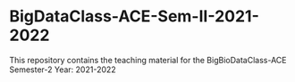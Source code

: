 # BigDataClass-ACE-Sem-II-2021-2022
This repository contains the teaching material for the BigBioDataClass-ACE Semester-2 Year: 2021-2022
